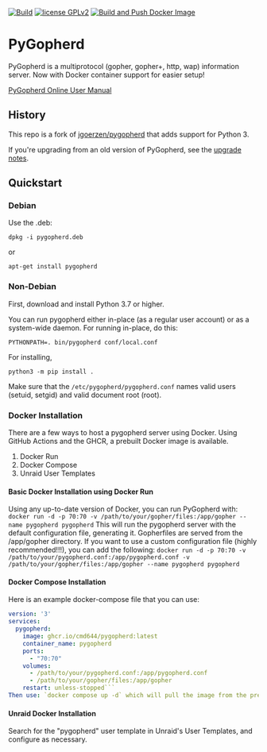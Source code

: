 [![Build](https://github.com/michael-lazar/pygopherd/workflows/Test/badge.svg)](https://github.com/michael-lazar/pygopherd/actions)
[![license GPLv2](https://img.shields.io/github/license/michael-lazar/pygopherd)](https://www.gnu.org/licenses/gpl-2.0.en.html)
[![Build and Push Docker Image](https://github.com/cmd644/pygopherd/actions/workflows/docker-image.yml/badge.svg)](https://github.com/cmd644/pygopherd/actions/workflows/docker-image.yml)

# PyGopherd

PyGopherd is a multiprotocol (gopher, gopher+, http, wap) information server. Now with Docker container support for easier setup!

[PyGopherd Online User Manual](https://michael-lazar.github.io/pygopherd/doc/pygopherd.html)

## History

This repo is a fork of [jgoerzen/pygopherd](https://github.com/jgoerzen/pygopherd)
that adds support for Python 3.

If you're upgrading from an old version of PyGopherd, see the [upgrade notes](UPGRADING.md).

## Quickstart

### Debian

Use the .deb:

```
dpkg -i pygopherd.deb
```

or

```
apt-get install pygopherd
```

### Non-Debian

First, download and install Python 3.7 or higher.

You can run pygopherd either in-place (as a regular user account) or
as a system-wide daemon. For running in-place, do this:

```
PYTHONPATH=. bin/pygopherd conf/local.conf
```

For installing,

```
python3 -m pip install .
```

Make sure that the ``/etc/pygopherd/pygopherd.conf`` names valid users
   (setuid, setgid) and valid document root (root).

### Docker Installation
There are a few ways to host a pygopherd server using Docker. Using GitHub Actions and the GHCR, a prebuilt Docker image is available.
1) Docker Run
2) Docker Compose
3) Unraid User Templates
#### Basic Docker Installation using Docker Run
Using any up-to-date version of Docker, you can run PyGopherd with: `docker run -d -p 70:70 -v /path/to/your/gopher/files:/app/gopher --name pygopherd pygopherd`
This will run the pygopherd server with the default configuration file, generating it. Gopherfiles are served from the /app/gopher directory.
If you want to use a custom configuration file (highly recommended!!!), you can add the following: `docker run -d -p 70:70 -v /path/to/your/pygopherd.conf:/app/pygopherd.conf -v /path/to/your/gopher/files:/app/gopher --name pygopherd pygopherd`

#### Docker Compose Installation
Here is an example docker-compose file that you can use:
```docker-compose.yml
version: '3'
services:
  pygopherd:
    image: ghcr.io/cmd644/pygopherd:latest
    container_name: pygopherd
    ports:
      - "70:70"
    volumes:
      - /path/to/your/pygopherd.conf:/app/pygopherd.conf
      - /path/to/your/gopher/files:/app/gopher
    restart: unless-stopped```
Then use: `docker compose up -d` which will pull the image from the prebuilt images and run using the compose file.
```

#### Unraid Docker Installation
Search for the "pygopherd" user template in Unraid's User Templates, and configure as necessary.

